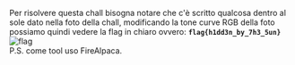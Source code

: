 Per risolvere questa chall bisogna notare che c'è scritto qualcosa dentro al sole dato nella foto della chall, modificando la tone curve RGB della foto possiamo quindi vedere la flag in chiaro ovvero: <code>**flag{h1dd3n_by_7h3_5un}**</code><br><img src="https://i.ibb.co/9vYLHFL/Bright-Sun-flag.png" alt="flag"><br>P.S. come tool uso FireAlpaca.